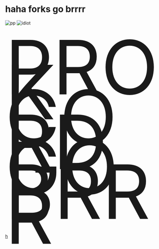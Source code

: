 # haha forks go brrrr
![pp](https://img.shields.io/badge/pp-i%20like%20pp-informational)
![idiot](https://img.shields.io/badge/best%20discord%20client%20mod-ppcord-%23000000)


<span style="font-size: 15rem; line-height: 5rem; padding-top: 5rem; display: block">PROK CORD GO BRRR</span>

[h](https://github.com/cainy-a/ppcord/tree/amogus/h/h/h/h/h/h/h/h/h/h/h/h/h/h/h/h/h/h/h/h/h/h/h/h/h/h/h/h/h/h/h/h/h/h/h/h/h/h/h/h/h/h/h/h/h/h/h/h/h/h/h/h/h/h/h/h/h/h/h/h/h/h/h/h/h/h/h/h/h/h/h/h/h/h/h/h/h/h/h)
